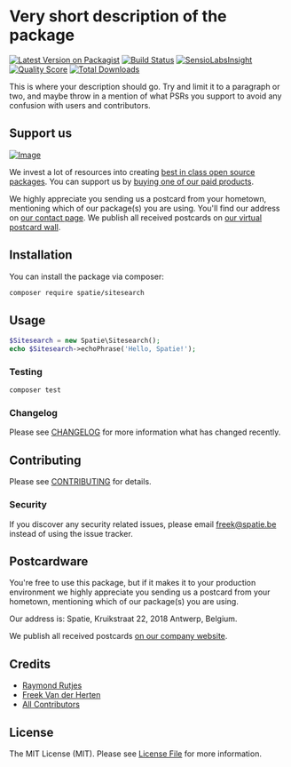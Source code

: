 # Very short description of the package

[![Latest Version on Packagist](https://img.shields.io/packagist/v/spatie/sitesearch.svg?style=flat-square)](https://packagist.org/packages/spatie/sitesearch)
[![Build Status](https://img.shields.io/travis/spatie/sitesearch/master.svg?style=flat-square)](https://travis-ci.org/spatie/sitesearch)
[![SensioLabsInsight](https://img.shields.io/sensiolabs/i/xxxxxxxxx.svg?style=flat-square)](https://insight.sensiolabs.com/projects/xxxxxxxxx)
[![Quality Score](https://img.shields.io/scrutinizer/g/spatie/sitesearch.svg?style=flat-square)](https://scrutinizer-ci.com/g/spatie/sitesearch)
[![Total Downloads](https://img.shields.io/packagist/dt/spatie/sitesearch.svg?style=flat-square)](https://packagist.org/packages/spatie/sitesearch)


This is where your description should go. Try and limit it to a paragraph or two, and maybe throw in a mention of what PSRs you support to avoid any confusion with users and contributors.

## Support us

[![Image](https://github-ads.s3.eu-central-1.amazonaws.com/sitesearch.jpg)](https://spatie.be/github-ad-click/sitesearch)

We invest a lot of resources into creating [best in class open source packages](https://spatie.be/open-source). You can support us by [buying one of our paid products](https://spatie.be/open-source/support-us).

We highly appreciate you sending us a postcard from your hometown, mentioning which of our package(s) you are using. You'll find our address on [our contact page](https://spatie.be/about-us). We publish all received postcards on [our virtual postcard wall](https://spatie.be/open-source/postcards).

## Installation

You can install the package via composer:

```bash
composer require spatie/sitesearch
```

## Usage

``` php
$Sitesearch = new Spatie\Sitesearch();
echo $Sitesearch->echoPhrase('Hello, Spatie!');
```

### Testing

``` bash
composer test
```

### Changelog

Please see [CHANGELOG](CHANGELOG.md) for more information what has changed recently.

## Contributing

Please see [CONTRIBUTING](CONTRIBUTING.md) for details.

### Security

If you discover any security related issues, please email freek@spatie.be instead of using the issue tracker.

## Postcardware

You're free to use this package, but if it makes it to your production environment we highly appreciate you sending us a postcard from your hometown, mentioning which of our package(s) you are using.

Our address is: Spatie, Kruikstraat 22, 2018 Antwerp, Belgium.

We publish all received postcards [on our company website](https://spatie.be/en/opensource/postcards).

## Credits

- [Raymond Rutjes](https://github.com/rayrutjes)
- [Freek Van der Herten](https://github.com/freekmurze)
- [All Contributors](../../contributors)

## License

The MIT License (MIT). Please see [License File](LICENSE.md) for more information.
